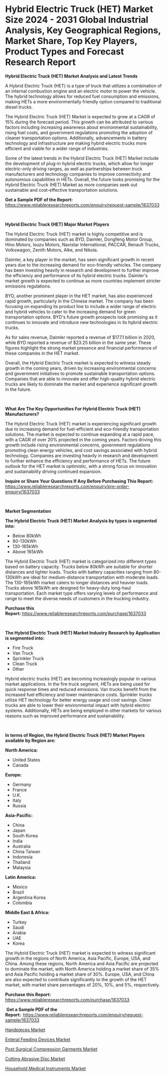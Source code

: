 <p><h1>Hybrid Electric Truck (HET) Market Size 2024 - 2031 Global Industrial Analysis, Key Geographical Regions, Market Share, Top Key Players, Product Types and Forecast Research Report</h1></p><p><strong>Hybrid Electric Truck (HET) Market Analysis and Latest Trends</strong></p>
<p><p>A Hybrid Electric Truck (HET) is a type of truck that utilizes a combination of an internal combustion engine and an electric motor to power the vehicle. The hybrid technology allows for reduced fuel consumption and emissions, making HETs a more environmentally friendly option compared to traditional diesel trucks.</p><p>The Hybrid Electric Truck (HET) Market is expected to grow at a CAGR of 15% during the forecast period. This growth can be attributed to various factors including increasing awareness about environmental sustainability, rising fuel costs, and government regulations promoting the adoption of cleaner transportation options. Additionally, advancements in battery technology and infrastructure are making hybrid electric trucks more efficient and viable for a wider range of industries.</p><p>Some of the latest trends in the Hybrid Electric Truck (HET) Market include the development of plug-in hybrid electric trucks, which allow for longer electric-only driving ranges, as well as partnerships between truck manufacturers and technology companies to improve connectivity and autonomous capabilities in HETs. Overall, the future looks promising for the Hybrid Electric Truck (HET) Market as more companies seek out sustainable and cost-effective transportation solutions.</p></p>
<p><strong>Get a Sample PDF of the Report:&nbsp;</strong> <a href="https://www.reliableresearchreports.com/enquiry/request-sample/1637033">https://www.reliableresearchreports.com/enquiry/request-sample/1637033</a></p>
<p>&nbsp;</p>
<p><strong>Hybrid Electric Truck (HET) Major Market Players</strong></p>
<p><p>The Hybrid Electric Truck (HET) market is highly competitive and is dominated by companies such as BYD, Daimler, Dongfeng Motor Group, Hino Motors, Isuzu Motors, Navistar International, PACCAR, Renault Trucks, Volkswagon, Zenith Motors, Alke, and Nikola.</p><p>Daimler, a key player in the market, has seen significant growth in recent years due to the increasing demand for eco-friendly vehicles. The company has been investing heavily in research and development to further improve the efficiency and performance of its hybrid electric trucks. Daimler's market growth is expected to continue as more countries implement stricter emissions regulations.</p><p>BYD, another prominent player in the HET market, has also experienced rapid growth, particularly in the Chinese market. The company has been focusing on expanding its product line to include a wider range of electric and hybrid vehicles to cater to the increasing demand for green transportation options. BYD's future growth prospects look promising as it continues to innovate and introduce new technologies in its hybrid electric trucks.</p><p>As for sales revenue, Daimler reported a revenue of $177.1 billion in 2020, while BYD reported a revenue of $23.25 billion in the same year. These figures highlight the strong market presence and financial performance of these companies in the HET market.</p><p>Overall, the Hybrid Electric Truck market is expected to witness steady growth in the coming years, driven by increasing environmental concerns and government initiatives to promote sustainable transportation options. Companies that are able to innovate and offer high-quality hybrid electric trucks are likely to dominate the market and experience significant growth in the future.</p></p>
<p>&nbsp;</p>
<p><strong>What Are The Key Opportunities For Hybrid Electric Truck (HET) Manufacturers?</strong></p>
<p><p>The Hybrid Electric Truck (HET) market is experiencing significant growth due to increasing demand for fuel-efficient and eco-friendly transportation solutions. The market is expected to continue expanding at a rapid pace, with a CAGR of over 20% projected in the coming years. Factors driving this growth include rising environmental concerns, government regulations promoting clean energy vehicles, and cost savings associated with hybrid technology. Companies are investing heavily in research and development to further enhance the efficiency and performance of HETs. The future outlook for the HET market is optimistic, with a strong focus on innovation and sustainability driving continued expansion.</p></p>
<p><strong>Inquire or Share Your Questions If Any Before Purchasing This Report:</strong> <a href="https://www.reliableresearchreports.com/enquiry/pre-order-enquiry/1637033">https://www.reliableresearchreports.com/enquiry/pre-order-enquiry/1637033</a></p>
<p>&nbsp;</p>
<p><strong>Market Segmentation</strong></p>
<p><strong>The Hybrid Electric Truck (HET) Market Analysis by types is segmented into:</strong></p>
<p><ul><li>Below 80kWh</li><li>80-130kWh</li><li>130-165kWh</li><li>Above 165kWh</li></ul></p>
<p><p>The Hybrid Electric Truck (HET) market is categorized into different types based on battery capacity. Trucks below 80kWh are suitable for shorter distances and lighter loads. Trucks with battery capacities ranging from 80-130kWh are ideal for medium-distance transportation with moderate loads. The 130-165kWh market caters to longer distances and heavier loads. Trucks above 165kWh are designed for heavy-duty long-haul transportation. Each market type offers varying levels of performance and range to meet the diverse needs of customers in the trucking industry.</p></p>
<p><strong>Purchase this Report:&nbsp;</strong><a href="https://www.reliableresearchreports.com/purchase/1637033">https://www.reliableresearchreports.com/purchase/1637033</a></p>
<p>&nbsp;</p>
<p><strong>The Hybrid Electric Truck (HET) Market Industry Research by Application is segmented into:</strong></p>
<p><ul><li>Fire Truck</li><li>Van Truck</li><li>Sprinkler Truck</li><li>Clean Truck</li><li>Other</li></ul></p>
<p><p>Hybrid electric trucks (HET) are becoming increasingly popular in various market applications. In the fire truck segment, HETs are being used for quick response times and reduced emissions. Van trucks benefit from the increased fuel efficiency and lower maintenance costs. Sprinkler trucks utilize HET technology for better energy usage and cost savings. Clean trucks are able to lower their environmental impact with hybrid electric systems. Additionally, HETs are being employed in other markets for various reasons such as improved performance and sustainability.</p></p>
<p>&nbsp;</p>
<p><strong>In terms of Region, the Hybrid Electric Truck (HET) Market Players available by Region are:</strong></p>
<p>
    <p> <strong> North America: </strong>
        <ul>
            <li>United States</li>
            <li>Canada</li>
        </ul>
        </p> 
    <p> <strong> Europe: </strong>
        <ul>
            <li>Germany</li>
            <li>France</li>
            <li>U.K.</li>
            <li>Italy</li>
            <li>Russia</li>
        </ul>
        </p> 
    <p> <strong> Asia-Pacific: </strong>
        <ul>
            <li>China</li>
            <li>Japan</li>
            <li>South Korea</li>
            <li>India</li>
            <li>Australia</li>
            <li>China Taiwan</li>
            <li>Indonesia</li>
            <li>Thailand</li>
            <li>Malaysia</li>
        </ul>
        </p> 
    <p> <strong> Latin America: </strong>
        <ul>
            <li>Mexico</li>
            <li>Brazil</li>
            <li>Argentina Korea</li>
            <li>Colombia</li>
        </ul>
        </p> 
    <p> <strong> Middle East & Africa: </strong>
        <ul>
            <li>Turkey</li>
            <li>Saudi</li>
            <li>Arabia</li>
            <li>UAE</li>
            <li>Korea</li>
        </ul>
    </p>
    </p>
<p><p>The Hybrid Electric Truck (HET) market is expected to witness significant growth in the regions of North America, Asia Pacific, Europe, USA, and China. Among these regions, North America and Asia Pacific are projected to dominate the market, with North America holding a market share of 35% and Asia Pacific holding a market share of 30%. Europe, USA, and China are also expected to contribute significantly to the growth of the HET market, with market share percentages of 20%, 10%, and 5%, respectively.</p></p>
<p><strong>Purchase this Report: </strong><a href="https://www.reliableresearchreports.com/purchase/1637033">https://www.reliableresearchreports.com/purchase/1637033</a></p>
<p>&nbsp;<strong>Get a Sample PDF of the Report:&nbsp;&nbsp;</strong><a href="https://www.reliableresearchreports.com/enquiry/request-sample/1637033">https://www.reliableresearchreports.com/enquiry/request-sample/1637033</a></p>
<p><strong></strong></p>
<p><p><a href="https://medium.com/@ameliahaleyi77567/analyzing-handpieces-market-global-industry-perspective-and-forecast-2024-to-2031-e8bd2315526e">Handpieces Market</a></p><p><a href="https://medium.com/@shanieprice69879/enteral-feeding-devices-market-competitive-analysis-market-trends-and-forecast-to-2031-1b5506000ce6">Enteral Feeding Devices Market</a></p><p><a href="https://medium.com/@ameliahaleyi77567/post-surgical-compression-garments-market-outlook-industry-overview-and-forecast-2024-to-2031-7e703933c76f">Post Surgical Compression Garments Market</a></p><p><a href="https://github.com/Whitneyboyettebo9kiw7yr13/Market-Research-Report-List-1/blob/main/cutting-abrasive-disc-market.md">Cutting Abrasive Disc Market</a></p><p><a href="https://github.com/PeterParrish5/Market-Research-Report-List-3/blob/main/household-medical-instruments-market.md">Household Medical Instruments Market</a></p></p>